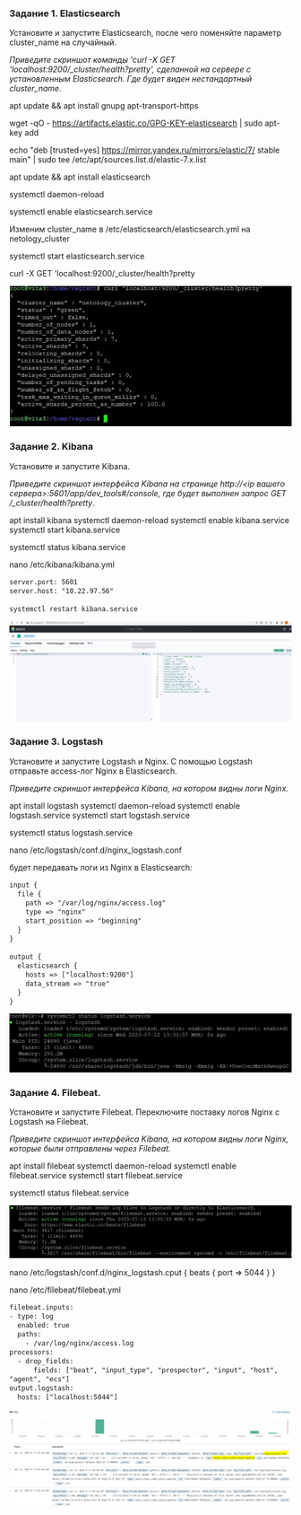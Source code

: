 ### Задание 1. Elasticsearch 

Установите и запустите Elasticsearch, после чего поменяйте параметр cluster_name на случайный. 

*Приведите скриншот команды 'curl -X GET 'localhost:9200/_cluster/health?pretty', сделанной на сервере с установленным Elasticsearch. Где будет виден нестандартный cluster_name*.


apt update && apt install gnupg apt-transport-https

wget -qO - https://artifacts.elastic.co/GPG-KEY-elasticsearch | sudo apt-key add

echo "deb [trusted=yes] https://mirror.yandex.ru/mirrors/elastic/7/ stable main" | sudo tee /etc/apt/sources.list.d/elastic-7.x.list

apt update && apt install elasticsearch

systemctl daemon-reload

systemctl enable elasticsearch.service

Изменим cluster_name в /etc/elasticsearch/elasticsearch.yml на netology_cluster

systemctl start elasticsearch.service

curl -X GET 'localhost:9200/_cluster/health?pretty


![1](https://github.com/BOSe1337/ELK/blob/main/1-1.JPG)



### Задание 2. Kibana

Установите и запустите Kibana.

*Приведите скриншот интерфейса Kibana на странице http://<ip вашего сервера>:5601/app/dev_tools#/console, где будет выполнен запрос GET /_cluster/health?pretty*.



apt install kibana
systemctl daemon-reload
systemctl enable kibana.service
systemctl start kibana.service

systemctl status kibana.service


nano /etc/kibana/kibana.yml
```
server.port: 5601
server.host: "10.22.97.56"

systemctl restart kibana.service
```

![2](https://github.com/BOSe1337/ELK/blob/main/2-2.JPG)


### Задание 3. Logstash

Установите и запустите Logstash и Nginx. С помощью Logstash отправьте access-лог Nginx в Elasticsearch. 

*Приведите скриншот интерфейса Kibana, на котором видны логи Nginx.*


apt install logstash
systemctl daemon-reload
systemctl enable logstash.service
systemctl start logstash.service

systemctl status logstash.service

nano /etc/logstash/conf.d/nginx_logstash.conf 

будет передавать логи из Nginx в Elasticsearch:


```
input {
  file {
    path => "/var/log/nginx/access.log"
    type => "nginx"
    start_position => "beginning"
  }
}

output {
  elasticsearch {
    hosts => ["localhost:9200"]
    data_stream => "true"
  }
}
```

![3](https://github.com/BOSe1337/ELK/blob/main/3-3.jpg)

### Задание 4. Filebeat. 

Установите и запустите Filebeat. Переключите поставку логов Nginx с Logstash на Filebeat. 

*Приведите скриншот интерфейса Kibana, на котором видны логи Nginx, которые были отправлены через Filebeat.*

apt install filebeat
systemctl daemon-reload
systemctl enable filebeat.service
systemctl start filebeat.service


systemctl status filebeat.service


![4](https://github.com/BOSe1337/ELK/blob/main/4-4.jpg)


nano /etc/logstash/conf.d/nginx_logstash.cput {
  beats {
    port => 5044
  }
}

nano /etc/filebeat/filebeat.yml

```
filebeat.inputs:
- type: log
  enabled: true
  paths:
    - /var/log/nginx/access.log
processors:
  - drop_fields:
      fields: ["beat", "input_type", "prospector", "input", "host", "agent", "ecs"]
output.logstash:
  hosts: ["localhost:5044"]
```


![5](https://github.com/BOSe1337/ELK/blob/main/5-5.jpg)









